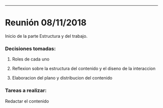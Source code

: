 ------------------------

# Reunión 08/11/2018

Inicio de la parte Estructura y del trabajo. 

### Decisiones tomadas:

1. Roles de cada uno 

2. Reflexion sobre la estructura del contenido y el diseno de la interaccion

4. Elaboracion del plano y distribucion del contenido 

### Tareas a realizar: 

Redactar el contenido 
